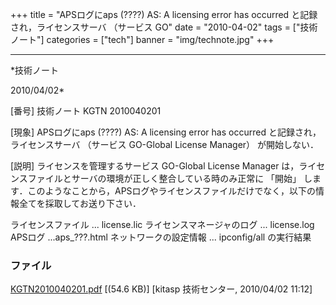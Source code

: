 ﻿+++
title = "APSログにaps (????) AS: A licensing error has occurred と記録され，ライセンスサーバ （サービス GO"
date = "2010-04-02"
tags = ["技術ノート"]
categories = ["tech"]
banner = "img/technote.jpg"
+++

-----------------------------------------------------------------------------------------------------------------------------

*技術ノート

2010/04/02*


[番号]
技術ノート KGTN 2010040201

[現象]
APSログにaps (????) AS: A licensing error has occurred
と記録され，ライセンスサーバ （サービス GO-Global License Manager）
が開始しない．

[説明]
ライセンスを管理するサービス GO-Global License Manager
は，ライセンスファイルとサーバの環境が正しく整合している時のみ正常に
「開始」
します．このようなことから，APSログやライセンスファイルだけでなく，以下の情報全てを採取してお送り下さい．

ライセンスファイル ... license.lic
ライセンスマネージャのログ ... license.log
APSログ ...aps_???.html
ネットワークの設定情報 ... ipconfig/all の実行結果


### ファイル

 
 


[KGTN2010040201.pdf](http://techreport.kitasp.net/attachments/download/122/KGTN2010040201.pdf)
 [(54.6 KB)] [kitasp 技術センター, 2010/04/02
11:12]


 


 

